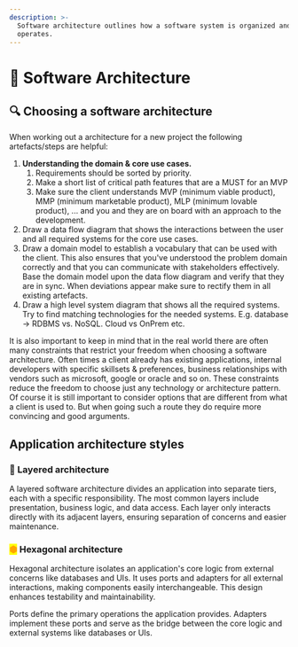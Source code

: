 ```yaml
---
description: >-
  Software architecture outlines how a software system is organized and
  operates.
---
```


# 📐 Software Architecture

## 🔍 Choosing a software architecture

When working out a architecture for a new project the following artefacts/steps are helpful:

1. **Understanding the domain & core use cases.**
   1. Requirements should be sorted by priority.
   2. Make a short list of critical path features that are a MUST for an MVP
   3. Make sure the client understands MVP (minimum viable product), MMP (minimum marketable product), MLP (minimum lovable product), ... and you and they are on board with an approach to the development.&#x20;
2. Draw a data flow diagram that shows the interactions between the user and all required systems for the core use cases.
3. Draw a domain model to establish a vocabulary that can be used with the client. This also ensures that you've understood the problem domain correctly and that you can communicate with stakeholders effectively. Base the domain model upon the data flow diagram and verify that they are in sync. When deviations appear make sure to rectify them in all existing artefacts.
4. Draw a high level system diagram that shows all the required systems. Try to find matching technologies for the needed systems. E.g. database -> RDBMS vs. NoSQL. Cloud vs OnPrem etc.

It is also important to keep in mind that in the real world there are often many constraints that restrict your freedom when choosing a software architecture. Often times a client already has existing applications, internal developers with specific skillsets & preferences, business relationships with vendors such as microsoft, google or oracle and so on. These constraints reduce the freedom to choose just any technology or architecture pattern. Of course it is still important to consider options that are different from what a client is used to. But when going such a route they do require more convincing and good arguments.

## Application architecture styles

### 🥪 Layered architecture

A layered software architecture divides an application into separate tiers, each with a specific responsibility. The most common layers include presentation, business logic, and data access. Each layer only interacts directly with its adjacent layers, ensuring separation of concerns and easier maintenance.

### <mark style="color:orange;">⬢</mark> Hexagonal architecture

Hexagonal architecture isolates an application's core logic from external concerns like databases and UIs. It uses ports and adapters for all external interactions, making components easily interchangeable. This design enhances testability and maintainability.

Ports define the primary operations the application provides. Adapters implement these ports and serve as the bridge between the core logic and external systems like databases or UIs.
